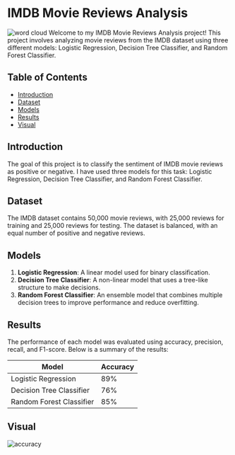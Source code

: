 # IMDB Movie Reviews Analysis
![word cloud](https://miro.medium.com/v2/resize:fit:720/format:webp/1*ICjJyU2x3WjvODecd81ECg.png)
Welcome to my IMDB Movie Reviews Analysis project! This project involves analyzing movie reviews from the IMDB dataset using three different models: Logistic Regression, Decision Tree Classifier, and Random Forest Classifier.

## Table of Contents
- [Introduction](#introduction)
- [Dataset](#dataset)
- [Models](#models)
- [Results](#results)
- [Visual](#visual)
## Introduction
The goal of this project is to classify the sentiment of IMDB movie reviews as positive or negative. I have used three models for this task: Logistic Regression, Decision Tree Classifier, and Random Forest Classifier.

## Dataset
The IMDB dataset contains 50,000 movie reviews, with 25,000 reviews for training and 25,000 reviews for testing. The dataset is balanced, with an equal number of positive and negative reviews.

## Models
1. **Logistic Regression**: A linear model used for binary classification.
2. **Decision Tree Classifier**: A non-linear model that uses a tree-like structure to make decisions.
3. **Random Forest Classifier**: An ensemble model that combines multiple decision trees to improve performance and reduce overfitting.

## Results
The performance of each model was evaluated using accuracy, precision, recall, and F1-score. Below is a summary of the results:

| Model                    | Accuracy | 
|--------------------------|----------|
| Logistic Regression      | 89% | 
| Decision Tree Classifier | 76% | 
| Random Forest Classifier | 85% | 

## Visual
![accuracy](https://github.com/user-attachments/assets/d1122a59-9ee4-441c-bd01-9da5403481f8)

